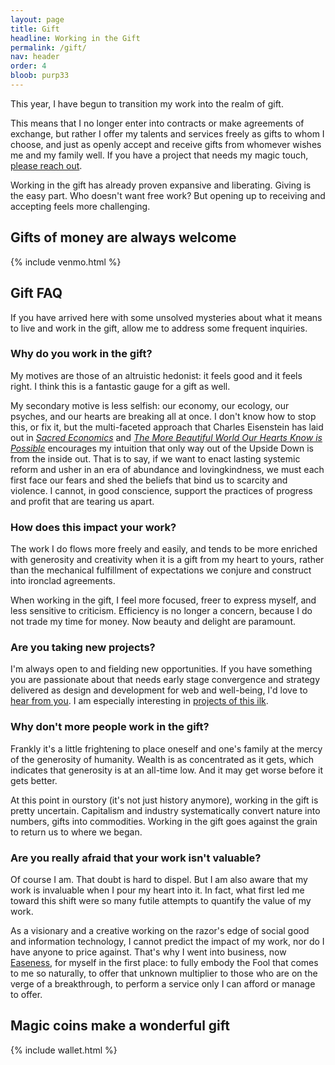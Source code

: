 ```yaml
---
layout: page
title: Gift
headline: Working in the Gift
permalink: /gift/
nav: header
order: 4
bloob: purp33
---
```


This year, I have begun to transition my work into the realm of gift.

This means that I no longer enter into contracts or make agreements of exchange, but rather I offer my talents and services freely as gifts to whom I choose, and just as openly accept and receive gifts from whomever wishes me and my family well. If you have a project that needs my magic touch, [please reach out](/contact).

Working in the gift has already proven expansive and liberating. Giving is the easy part. Who doesn't want free work? But opening up to receiving and accepting feels more challenging.

## Gifts of money are always welcome

{% include venmo.html %}

## Gift FAQ

If you have arrived here with some unsolved mysteries about what it means to live and work in the gift, allow me to address some frequent inquiries.

### Why do you work in the gift?

My motives are those of an altruistic hedonist: it feels good and it feels right. I think this is a fantastic gauge for a gift as well.

My secondary motive is less selfish: our economy, our ecology, our psyches, and our hearts are breaking all at once. I don't know how to stop this, or fix it, but the multi-faceted approach that Charles Eisenstein has laid out in _[Sacred Economics](https://charleseisenstein.org/books/sacred-economics/)_ and [_The More Beautiful World Our Hearts Know is Possible_](https://charleseisenstein.org/books/the-more-beautiful-world-our-hearts-know-is-possible/) encourages my intuition that only way out of the Upside Down is from the inside out. That is to say, if we want to enact lasting systemic reform and usher in an era of abundance and lovingkindness, we must each first face our fears and shed the beliefs that bind us to scarcity and violence. I cannot, in good conscience, support the practices of progress and profit that are tearing us apart.

### How does this impact your work?

The work I do flows more freely and easily, and tends to be more enriched with generosity and creativity when it is a gift from my heart to yours, rather than the mechanical fulfillment of expectations we conjure and construct into ironclad agreements.

When working in the gift, I feel more focused, freer to express myself, and less sensitive to criticism. Efficiency is no longer a concern, because I do not trade my time for money. Now beauty and delight are paramount.

### Are you taking new projects?

I'm always open to and fielding new opportunities. If you have something you are passionate about that needs early stage convergence and strategy delivered as design and development for web and well-being, I'd love to [hear from you](/contact). I am especially interesting in [projects of this ilk](/projects-i-would-love-to-work-on/).

### Why don't more people work in the gift?

Frankly it's a little frightening to place oneself and one's family at the mercy of the generosity of humanity. Wealth is as concentrated as it gets, which indicates that generosity is at an all-time low. And it may get worse before it gets better.

At this point in ourstory (it's not just history anymore), working in the gift is pretty uncertain. Capitalism and industry systematically convert nature into numbers, gifts into commodities. Working in the gift goes against the grain to return us to where we began.

### Are you really afraid that your work isn't valuable?

Of course I am. That doubt is hard to dispel. But I am also aware that my work is invaluable when I pour my heart into it. In fact, what first led me toward this shift were so many futile attempts to quantify the value of my work.

As a visionary and a creative working on the razor's edge of social good and information technology, I cannot predict the impact of my work, nor do I have anyone to price against. That's why I went into business, now [Easeness](https://easeness.biz), for myself in the first place: to fully embody the Fool that comes to me so naturally, to offer that unknown multiplier to those who are on the verge of a breakthrough, to perform a service only I can afford or manage to offer.

## Magic coins make a wonderful gift

{% include wallet.html %}
